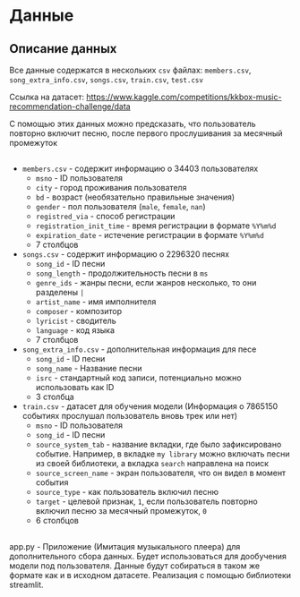 # Данные

## Описание данных
Все данные содержатся в нескольких `csv` файлах: `members.csv`, `song_extra_info.csv`, `songs.csv`, `train.csv`, `test.csv`

Ссылка на датасет: https://www.kaggle.com/competitions/kkbox-music-recommendation-challenge/data

С помощью этих данных можно предсказать, что пользователь повторно включит песню, после первого прослушивания за месячный промежуток
##
- `members.csv` - содержит информацию о 34403 пользователях
    - `msno` - ID пользователя
    - `city` - город проживания пользователя
    - `bd` - возраст (необязательно правильные значения)
    - `gender` - пол пользователя (`male`, `female`, `nan`)
    - `registred_via` - способ регистрации
    - `registration_init_time` - время регистрации в формате `%Y%m%d`
    - `expiration_date` - истечение регистрации в формате `%Y%m%d`
    - 7 столбцов
- `songs.csv` - содержит информацию о 2296320 песнях
    - `song_id` - ID песни
    - `song_length` - продолжительность песни в `ms`
    - `genre_ids` - жанры песни, если жанров несколько, то они разделены `|`
    - `artist_name` - имя имполнителя
    - `composer` - композитор
    - `lyricist` - сводитель
    - `language` - код языка
    - 7 столбцов
- `song_extra_info.csv` - дополнительная информация для песе
    - `song_id` - ID песни
    - `song_name` - Название песни
    - `isrc` - стандартный код записи, потенциально можно использовать как ID
    - 3 столбца
- `train.csv` - датасет для обучения модели (Информация о 7865150 событиях прослушал пользователь вновь трек или нет)
    - `msno` - ID пользователя
    - `song_id` - ID песни
    - `source_system_tab` - название вкладки, где было зафиксировано событие. Например, в вкладке `my library` можно включать песни из своей библиотеки, а вкладка `search` направлена на поиск
    - `source_screen_name` - экран пользователя, что он видел в момент события
    - `source_type` - как пользователь включил песню
    - `target` - целевой признак, `1`, если пользователь повторно включил песню за месячный промежуток, `0`
    - 6 столбцов
<!-- - `test.csv` - датасет для валидации
    - `id` - ID строки для отправления решения
    - `msno`- ID пользователя
    - `song_id` - ID песни
    - `source_system_tab`
    - `source_screen_name`
    - `source_type` -->
##
app.py - Приложение (Имитация музыкального плеера) для дополнительного сбора данных. Будет использоваться для дообучения модели под пользователя. Данные будут собираться в таком же формате как и в исходном датасете. Реализация с помощью библиотеки streamlit.
